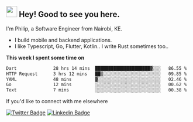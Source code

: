 <h2><img src="https://slackmojis.com/emojis/3643-cool-doge/download" width="30"/> Hey! Good to see you here.</h2>

<p>I'm Philip, a Software Engineer from Nairobi, KE. 

- I build mobile and backend applications.
- I like Typescript, Go, Flutter, Kotlin.. I write Rust sometimes too..</p>

**This week I spent some time on**
<!--START_SECTION:waka-->

```txt
Dart              28 hrs 14 mins  █████████████████████▓░░░   86.55 %
HTTP Request      3 hrs 12 mins   ██▒░░░░░░░░░░░░░░░░░░░░░░   09.85 %
YAML              48 mins         ▓░░░░░░░░░░░░░░░░░░░░░░░░   02.46 %
Go                12 mins         ░░░░░░░░░░░░░░░░░░░░░░░░░   00.62 %
Text              7 mins          ░░░░░░░░░░░░░░░░░░░░░░░░░   00.38 %
```

<!--END_SECTION:waka-->

If you'd like to connect with me elsewhere

[![Twitter Badge](https://img.shields.io/badge/-Twitter-1ca0f1?style=flat-square&labelColor=1ca0f1&logo=twitter&logoColor=white&link=https://twitter.com/_diogorodrigues)](https://twitter.com/kimathiphil)  [![Linkedin Badge](https://img.shields.io/badge/-LinkedIn-blue?style=flat-square&logo=Linkedin&logoColor=white&link=https://www.linkedin.com/in/philip-kimathi-2604a9114/)](https://www.linkedin.com/in/philip-kimathi-2604a9114/)
